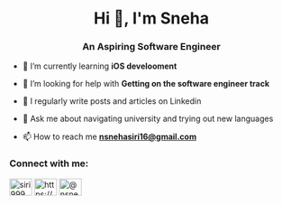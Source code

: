 <h1 align="center">Hi 👋, I'm Sneha</h1>
<h3 align="center">An Aspiring Software Engineer</h3>




- 🌱 I’m currently learning **iOS develooment**

- 🤝 I’m looking for help with **Getting on the software engineer track**

- 📝 I regularly write posts and articles on Linkedin
- 💬 Ask me about navigating university and trying out new languages 

- 📫 How to reach me **nsnehasiri16@gmail.com**




<h3 align="left">Connect with me:</h3>
<p align="left">
<a href="https://dev.to/siri999" target="blank"><img align="center" src="https://raw.githubusercontent.com/rahuldkjain/github-profile-readme-generator/master/src/images/icons/Social/devto.svg" alt="siri999" height="30" width="40" /></a>
<a href="https://www.linkedin.com/in/snehasiri/" target="blank"><img align="center" src="https://raw.githubusercontent.com/rahuldkjain/github-profile-readme-generator/master/src/images/icons/Social/linked-in-alt.svg" alt="https://www.linkedin.com/in/snehasirinagabathula/" height="30" width="40" /></a>
<a href="https://www.hackerrank.com/@nsnehasiri" target="blank"><img align="center" src="https://raw.githubusercontent.com/rahuldkjain/github-profile-readme-generator/master/src/images/icons/Social/hackerrank.svg" alt="@nsnehasiri" height="30" width="40" /></a>
</p>


